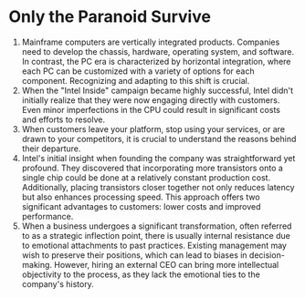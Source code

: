 # Only the Paranoid Survive

1. Mainframe computers are vertically integrated products. Companies need to develop the chassis, hardware, operating system, and software. In contrast, the PC era is characterized by horizontal integration, where each PC can be customized with a variety of options for each component. Recognizing and adapting to this shift is crucial.
2. When the "Intel Inside" campaign became highly successful, Intel didn't initially realize that they were now engaging directly with customers. Even minor imperfections in the CPU could result in significant costs and efforts to resolve.
3. When customers leave your platform, stop using your services, or are drawn to your competitors, it is crucial to understand the reasons behind their departure.
4. Intel's initial insight when founding the company was straightforward yet profound. They discovered that incorporating more transistors onto a single chip could be done at a relatively constant production cost. Additionally, placing transistors closer together not only reduces latency but also enhances processing speed. This approach offers two significant advantages to customers: lower costs and improved performance.
5. When a business undergoes a significant transformation, often referred to as a strategic inflection point, there is usually internal resistance due to emotional attachments to past practices. Existing management may wish to preserve their positions, which can lead to biases in decision-making. However, hiring an external CEO can bring more intellectual objectivity to the process, as they lack the emotional ties to the company's history.
